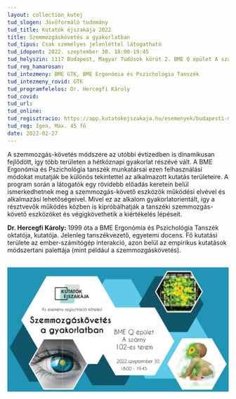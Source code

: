 ```yaml
---
layout: collection_kutej
tud_slogen: Jövőformáló tudomány
tud_title: Kutatók éjszakája 2022
title: Szemmozgáskövetés a gyakorlatban
tud_tipus: Csak személyes jelenléttel látogatható
tud_idopont: 2022. szeptember 30. 18:00-19:45 
tud_helyszin: 1117 Budapest, Magyar Tudósok körút 2. BME Q épület A szárny QA102-es szoba
tud_reg_hamarosan:
tud_intezmeny: BME GTK, BME Ergonómia és Pszichológia Tanszék
tud_intezmeny_rovid: GTK
tud_programfelelos: Dr. Hercegfi Károly
tud_covid:
tud_url:
tud_online:
tud_regisztracio: https://app.kutatokejszakaja.hu/esemenyek/budapesti-muszaki-es-gazdasagtudomanyi-egyetem/szemmozgaskovetes-a-gyakorlatban
tud_reg: Igen, Max. 45 fő
date: 2022-02-27
---
```


A szemmozgás-követés módszere az utóbbi évtizedben is dinamikusan fejlődött, így több területen a hétköznapi gyakorlat részévé vált. A BME Ergonómia és Pszichológia tanszék munkatársai ezen felhasználási módokat mutatják be különös tekintettel az alkalmazott kutatás területeire. A program során a látogatók egy rövidebb előadás keretein belül ismerkedhetnek meg a szemmozgás-követő eszközök működési elvével és alkalmazási lehetőségeivel. Mivel ez az alkalom gyakorlatorientált, így a résztvevők működés közben is kipróbálhatják a tanszéki szemmozgás-követő eszközöket és végigkövethetik a kiértékelés lépéseit.<br>

<b>Dr. Hercegfi Károly:</b> 1999 óta a BME Ergonómia és Pszichológia Tanszék oktatója, kutatója. Jelenleg tanszékvezető, egyetemi docens. Fő kutatási területe az ember-számítógép interakció, azon belül az empirikus kutatások módszertani palettája (mint például a szemmozgáskövetés).
<br><br>

<img src="images/szemmozgaskovetes-a-gyakorlatban.jpg" max-width="500" class="center">
